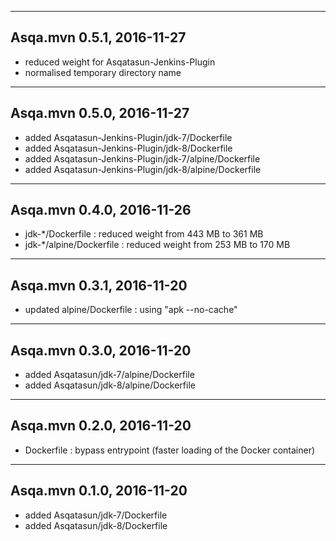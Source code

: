 
--------------------------------
Asqa.mvn 0.5.1, 2016-11-27
--------------------------------
- reduced weight for Asqatasun-Jenkins-Plugin
- normalised temporary directory name

--------------------------------
Asqa.mvn 0.5.0, 2016-11-27
--------------------------------
- added Asqatasun-Jenkins-Plugin/jdk-7/Dockerfile
- added Asqatasun-Jenkins-Plugin/jdk-8/Dockerfile
- added Asqatasun-Jenkins-Plugin/jdk-7/alpine/Dockerfile
- added Asqatasun-Jenkins-Plugin/jdk-8/alpine/Dockerfile

--------------------------------
Asqa.mvn 0.4.0, 2016-11-26
--------------------------------
- jdk-*/Dockerfile        : reduced weight from 443 MB to 361 MB
- jdk-*/alpine/Dockerfile : reduced weight from 253 MB to 170 MB

--------------------------------
Asqa.mvn 0.3.1, 2016-11-20
--------------------------------
- updated alpine/Dockerfile : using "apk --no-cache"

--------------------------------
Asqa.mvn 0.3.0, 2016-11-20
--------------------------------
- added Asqatasun/jdk-7/alpine/Dockerfile
- added Asqatasun/jdk-8/alpine/Dockerfile

--------------------------------
Asqa.mvn 0.2.0, 2016-11-20
--------------------------------
- Dockerfile : bypass entrypoint (faster loading of the Docker container)

--------------------------------
Asqa.mvn 0.1.0, 2016-11-20
--------------------------------
- added Asqatasun/jdk-7/Dockerfile
- added Asqatasun/jdk-8/Dockerfile



